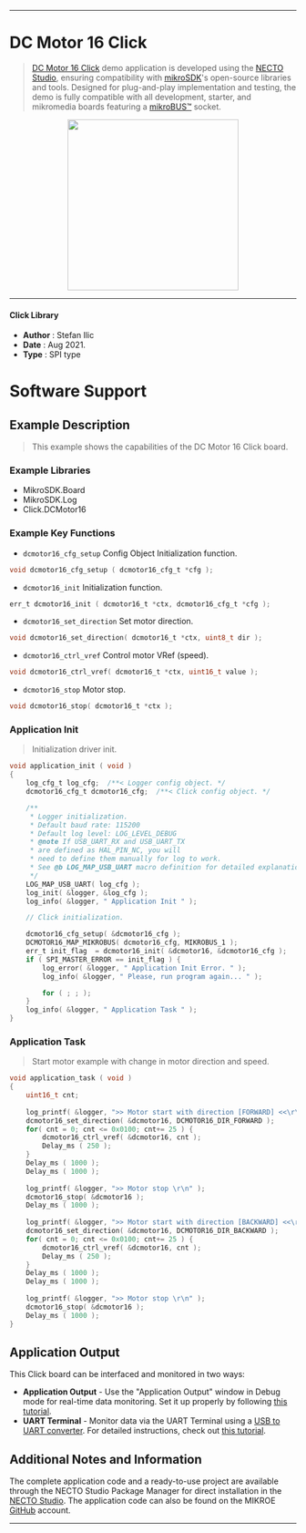 
---
# DC Motor 16 Click

> [DC Motor 16 Click](https://www.mikroe.com/?pid_product=MIKROE-4333) demo application is developed using
the [NECTO Studio](https://www.mikroe.com/necto), ensuring compatibility with [mikroSDK](https://www.mikroe.com/mikrosdk)'s
open-source libraries and tools. Designed for plug-and-play implementation and testing, the demo is fully compatible with
all development, starter, and mikromedia boards featuring a [mikroBUS&trade;](https://www.mikroe.com/mikrobus) socket.

<p align="center">
  <img src="https://www.mikroe.com/?pid_product=MIKROE-4333&image=1" height=300px>
</p>

---

#### Click Library

- **Author**        : Stefan Ilic
- **Date**          : Aug 2021.
- **Type**          : SPI type

# Software Support

## Example Description

> This example shows the capabilities of the DC Motor 16 Click board.

### Example Libraries

- MikroSDK.Board
- MikroSDK.Log
- Click.DCMotor16

### Example Key Functions

- `dcmotor16_cfg_setup` Config Object Initialization function.
```c
void dcmotor16_cfg_setup ( dcmotor16_cfg_t *cfg );
```

- `dcmotor16_init` Initialization function.
```c
err_t dcmotor16_init ( dcmotor16_t *ctx, dcmotor16_cfg_t *cfg );
```

- `dcmotor16_set_direction` Set motor direction.
```c
void dcmotor16_set_direction( dcmotor16_t *ctx, uint8_t dir );
```

- `dcmotor16_ctrl_vref` Control motor VRef (speed).
```c
void dcmotor16_ctrl_vref( dcmotor16_t *ctx, uint16_t value );
```

- `dcmotor16_stop` Motor stop.
```c
void dcmotor16_stop( dcmotor16_t *ctx );
```

### Application Init

> Initialization driver init.

```c
void application_init ( void ) 
{
    log_cfg_t log_cfg;  /**< Logger config object. */
    dcmotor16_cfg_t dcmotor16_cfg;  /**< Click config object. */

    /** 
     * Logger initialization.
     * Default baud rate: 115200
     * Default log level: LOG_LEVEL_DEBUG
     * @note If USB_UART_RX and USB_UART_TX 
     * are defined as HAL_PIN_NC, you will 
     * need to define them manually for log to work. 
     * See @b LOG_MAP_USB_UART macro definition for detailed explanation.
     */
    LOG_MAP_USB_UART( log_cfg );
    log_init( &logger, &log_cfg );
    log_info( &logger, " Application Init " );

    // Click initialization.

    dcmotor16_cfg_setup( &dcmotor16_cfg );
    DCMOTOR16_MAP_MIKROBUS( dcmotor16_cfg, MIKROBUS_1 );
    err_t init_flag  = dcmotor16_init( &dcmotor16, &dcmotor16_cfg );
    if ( SPI_MASTER_ERROR == init_flag ) {
        log_error( &logger, " Application Init Error. " );
        log_info( &logger, " Please, run program again... " );

        for ( ; ; );
    }
    log_info( &logger, " Application Task " );
}
```

### Application Task

> Start motor example with change in motor direction and speed.

```c
void application_task ( void ) 
{
    uint16_t cnt;
    
    log_printf( &logger, ">> Motor start with direction [FORWARD] <<\r\n" );
    dcmotor16_set_direction( &dcmotor16, DCMOTOR16_DIR_FORWARD );
    for( cnt = 0; cnt <= 0x0100; cnt+= 25 ) {
        dcmotor16_ctrl_vref( &dcmotor16, cnt );
        Delay_ms ( 250 );
    }
    Delay_ms ( 1000 );
    Delay_ms ( 1000 );
    
    log_printf( &logger, ">> Motor stop \r\n" );
    dcmotor16_stop( &dcmotor16 );
    Delay_ms ( 1000 );
    
    log_printf( &logger, ">> Motor start with direction [BACKWARD] <<\r\n" );
    dcmotor16_set_direction( &dcmotor16, DCMOTOR16_DIR_BACKWARD );
    for( cnt = 0; cnt <= 0x0100; cnt+= 25 ) {
        dcmotor16_ctrl_vref( &dcmotor16, cnt );
        Delay_ms ( 250 );
    }
    Delay_ms ( 1000 );
    Delay_ms ( 1000 );
    
    log_printf( &logger, ">> Motor stop \r\n" );
    dcmotor16_stop( &dcmotor16 );
    Delay_ms ( 1000 );
}
```


## Application Output

This Click board can be interfaced and monitored in two ways:
- **Application Output** - Use the "Application Output" window in Debug mode for real-time data monitoring.
Set it up properly by following [this tutorial](https://www.youtube.com/watch?v=ta5yyk1Woy4).
- **UART Terminal** - Monitor data via the UART Terminal using
a [USB to UART converter](https://www.mikroe.com/click/interface/usb?interface*=uart,uart). For detailed instructions,
check out [this tutorial](https://help.mikroe.com/necto/v2/Getting%20Started/Tools/UARTTerminalTool).

## Additional Notes and Information

The complete application code and a ready-to-use project are available through the NECTO Studio Package Manager for 
direct installation in the [NECTO Studio](https://www.mikroe.com/necto). The application code can also be found on
the MIKROE [GitHub](https://github.com/MikroElektronika/mikrosdk_click_v2) account.

---

